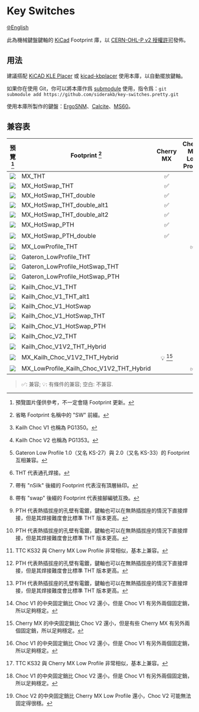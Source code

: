 # Key Switches

[:globe_with_meridians:English](/README.md)

此為機械鍵盤鍵軸的 [KiCad](https://www.kicad.org/) Footprint 庫，以 [CERN-OHL-P v2 授權許可](/LICENSE)發佈。

## 用法

建議搭配 [KiCAD KLE Placer](https://github.com/zykrah/kicad-kle-placer) 或 [kicad-kbplacer](https://github.com/adamws/kicad-kbplacer) 使用本庫，以自動擺放鍵軸。

如果你在使用 Git，你可以將本庫作爲 [submodule](https://git-scm.com/docs/git-submodule) 使用，指令爲：`git submodule add https://github.com/siderakb/key-switches.pretty.git`

使用本庫所製作的鍵盤：[ErgoSNM](https://github.com/siderakb/ergo-snm-keyboard)、[Calcite](https://github.com/siderakb/calcite)、[MS60](https://github.com/siderakb/ms60)。

## 兼容表

|           預覽 [^preview]            | Footprint [^sw-prefix]                   |         Cherry MX         | Cherry MX Low Profile |         TTC KS32         |  Kailh Choc V1 [^k-choc1]   |  Kailh Choc V2 [^k-choc2]  | Gateron Low Profile [^g-lp] |     THT [^tht]     |       熱插拔       | *nSilk* 變體 [^ns-suffix] | *swap* 變體 [^swap-suffix] |
| :----------------------------------: | ---------------------------------------- | :-----------------------: | :-------------------: | :----------------------: | :-------------------------: | :------------------------: | :-------------------------: | :----------------: | :----------------: | :-----------------------: | :------------------------: |
| ![](https://i.imgur.com/5enIXui.png) | MX_THT                                   |    :white_check_mark:     |                       |                          |                             |                            |                             | :white_check_mark: |                    |    :white_check_mark:     |                            |
| ![](https://i.imgur.com/gQgppii.jpg) | MX_HotSwap_THT                           |    :white_check_mark:     |                       |                          |                             |                            |                             | :white_check_mark: | :white_check_mark: |    :white_check_mark:     |                            |
| ![](https://i.imgur.com/Se1CHMa.jpg) | MX_HotSwap_THT_double                    |    :white_check_mark:     |                       |                          |                             |                            |                             | :white_check_mark: | :white_check_mark: |                           |                            |
| ![](https://i.imgur.com/pFtTYBV.jpg) | MX_HotSwap_THT_double_alt1               |    :white_check_mark:     |                       |                          |                             |                            |                             | :white_check_mark: | :white_check_mark: |                           |                            |
| ![](https://i.imgur.com/wPHmvjv.jpg) | MX_HotSwap_THT_double_alt2               |    :white_check_mark:     |                       |                          |                             |                            |                             | :white_check_mark: | :white_check_mark: |                           |                            |
| ![](https://i.imgur.com/ySLGt4U.jpg) | MX_HotSwap_PTH                           |    :white_check_mark:     |                       |                          |                             |                            |                             |   :bulb: [^pth]    | :white_check_mark: |    :white_check_mark:     |     :white_check_mark:     |
| ![](https://i.imgur.com/UiA5tTy.jpg) | MX_HotSwap_PTH_double                    |    :white_check_mark:     |                       |                          |                             |                            |                             |   :bulb: [^pth]    | :white_check_mark: |                           |                            |
| ![](https://i.imgur.com/prosQX5.jpg) | MX_LowProfile_THT                        |                           |  :white_check_mark:   | :bulb: [^t-ks_vs_c-mxlp] |                             |                            |                             | :white_check_mark: |                    |    :white_check_mark:     |                            |
| ![](https://i.imgur.com/La8fbI2.png) | Gateron_LowProfile_THT                   |                           |                       |                          |                             |                            |     :white_check_mark:      | :white_check_mark: |                    |                           |                            |
| ![](https://i.imgur.com/rRUIFk0.png) | Gateron_LowProfile_HotSwap_THT           |                           |                       |                          |                             |                            |     :white_check_mark:      | :white_check_mark: | :white_check_mark: |                           |                            |
| ![](https://i.imgur.com/7FCzjra.png) | Gateron_LowProfile_HotSwap_PTH           |                           |                       |                          |                             |                            |     :white_check_mark:      |   :bulb: [^pth]    | :white_check_mark: |                           |                            |
| ![](https://i.imgur.com/mveqvbo.png) | Kailh_Choc_V1_THT                        |                           |                       |                          |     :white_check_mark:      |                            |                             | :white_check_mark: |                    |    :white_check_mark:     |     :white_check_mark:     |
| ![](https://i.imgur.com/Dbh3t1w.png) | Kailh_Choc_V1_THT_alt1                   |                           |                       |                          |     :white_check_mark:      |                            |                             | :white_check_mark: |                    |                           |                            |
| ![](https://i.imgur.com/1nT0rZy.png) | Kailh_Choc_V1_HotSwap                    |                           |                       |                          |     :white_check_mark:      |                            |                             |                    | :white_check_mark: |    :white_check_mark:     |                            |
| ![](https://i.imgur.com/2R0aWFC.png) | Kailh_Choc_V1_HotSwap_THT                |                           |                       |                          |     :white_check_mark:      |                            |                             | :white_check_mark: | :white_check_mark: |                           |                            |
| ![](https://i.imgur.com/1LEHowc.png) | Kailh_Choc_V1_HotSwap_PTH                |                           |                       |                          |     :white_check_mark:      |                            |                             |   :bulb: [^pth]    | :white_check_mark: |                           |                            |
| ![](https://i.imgur.com/mK65Vrx.jpg) | Kailh_Choc_V2_THT                        |                           |                       |                          |                             |     :white_check_mark:     |                             | :white_check_mark: |                    |    :white_check_mark:     |                            |
| ![](https://i.imgur.com/DStr5La.jpg) | Kailh_Choc_V1V2_THT_Hybrid               |                           |                       |                          | :bulb:[^k-choc1_vs_k-choc2] |     :white_check_mark:     |                             | :white_check_mark: |                    |                           |                            |
| ![](https://i.imgur.com/1l7HB0J.png) | MX_Kailh_Choc_V1V2_THT_Hybrid            | :bulb: [^c-mx_vs_k-choc2] |                       |                          | :bulb:[^k-choc1_vs_k-choc2] |     :white_check_mark:     |                             | :white_check_mark: |                    |                           |                            |
| ![](https://i.imgur.com/9mmCyuX.jpg) | MX_LowProfile_Kailh_Choc_V1V2_THT_Hybrid |                           |  :white_check_mark:   | :bulb: [^t-ks_vs_c-mxlp] | :bulb:[^k-choc1_vs_k-choc2] | :bulb:[^k-choc2_vs_c-mxlp] |                             | :white_check_mark: |                    |                           |                            |

> :white_check_mark:: 兼容; :bulb:: 有條件的兼容; 空白: 不兼容.


[^preview]: 預覽圖片僅供參考，不一定會隨 Footprint 更新。
[^tht]: THT 代表通孔焊接。
[^pth]: PTH 代表熱插拔座的孔壁有電鍍，鍵軸也可以在無熱插拔座的情況下直接焊接，但是其焊接難度會比標準 THT 版本更高。
[^k-choc1]: Kailh Choc V1 也稱為 PG1350。
[^k-choc2]: Kailh Choc V2 也稱為 PG1353。
[^g-lp]: Gateron Low Profile  1.0（又名 KS-27）與 2.0（又名 KS-33）的 Footprint 互相兼容。
[^t-ks_vs_c-mxlp]: TTC KS32 與 Cherry MX Low Profile 非常相似，基本上兼容。
[^k-choc1_vs_k-choc2]: Choc V1 的中央固定銷比 Choc V2 還小，但是 Choc V1 有另外兩個固定銷，所以足夠穩定。
[^k-choc2_vs_c-mxlp]: Choc V2 的中央固定銷比 Cherry MX Low Profile 還小，Choc V2 可能無法固定得很穩。
[^c-mx_vs_k-choc2]: Cherry MX 的中央固定銷比 Choc V2 還小，但是有些 Cherry MX 有另外兩個固定銷，所以足夠穩定。
[^sw-prefix]: 省略 Footprint 名稱中的 "SW" 前綴。
[^ns-suffix]: 帶有 "nSilk" 後綴的 Footprint 代表沒有頂層絲印。
[^swap-suffix]: 帶有 "swap" 後綴的 Footprint 代表接腳編號互換。

